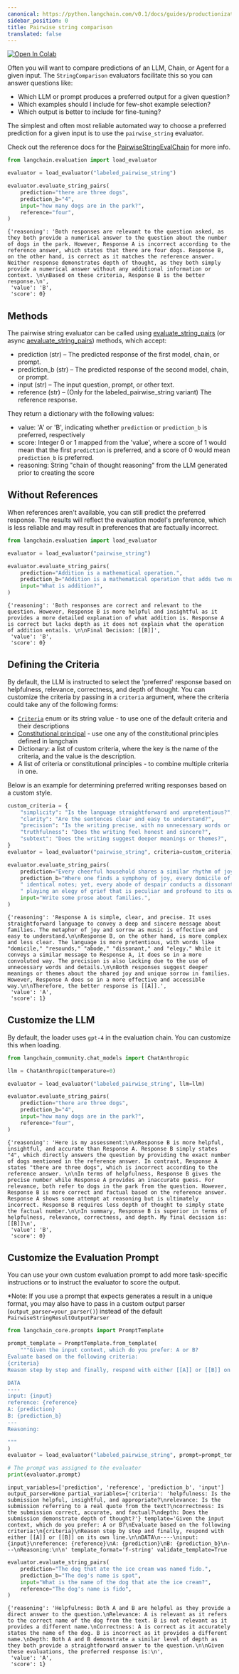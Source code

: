 ```yaml
---
canonical: https://python.langchain.com/v0.1/docs/guides/productionization/evaluation/comparison/pairwise_string
sidebar_position: 0
title: Pairwise string comparison
translated: false
---
```


[![Open In Colab](https://colab.research.google.com/assets/colab-badge.svg)](https://colab.research.google.com/github/langchain-ai/langchain/blob/master/docs/docs/guides/evaluation/comparison/pairwise_string.ipynb)

Often you will want to compare predictions of an LLM, Chain, or Agent for a given input. The `StringComparison` evaluators facilitate this so you can answer questions like:

- Which LLM or prompt produces a preferred output for a given question?
- Which examples should I include for few-shot example selection?
- Which output is better to include for fine-tuning?

The simplest and often most reliable automated way to choose a preferred prediction for a given input is to use the `pairwise_string` evaluator.

Check out the reference docs for the [PairwiseStringEvalChain](https://api.python.langchain.com/en/latest/evaluation/langchain.evaluation.comparison.eval_chain.PairwiseStringEvalChain.html#langchain.evaluation.comparison.eval_chain.PairwiseStringEvalChain) for more info.

```python
from langchain.evaluation import load_evaluator

evaluator = load_evaluator("labeled_pairwise_string")
```

```python
evaluator.evaluate_string_pairs(
    prediction="there are three dogs",
    prediction_b="4",
    input="how many dogs are in the park?",
    reference="four",
)
```

```output
{'reasoning': 'Both responses are relevant to the question asked, as they both provide a numerical answer to the question about the number of dogs in the park. However, Response A is incorrect according to the reference answer, which states that there are four dogs. Response B, on the other hand, is correct as it matches the reference answer. Neither response demonstrates depth of thought, as they both simply provide a numerical answer without any additional information or context. \n\nBased on these criteria, Response B is the better response.\n',
 'value': 'B',
 'score': 0}
```

## Methods

The pairwise string evaluator can be called using [evaluate_string_pairs](https://api.python.langchain.com/en/latest/evaluation/langchain.evaluation.comparison.eval_chain.PairwiseStringEvalChain.html#langchain.evaluation.comparison.eval_chain.PairwiseStringEvalChain.evaluate_string_pairs) (or async [aevaluate_string_pairs](https://api.python.langchain.com/en/latest/evaluation/langchain.evaluation.comparison.eval_chain.PairwiseStringEvalChain.html#langchain.evaluation.comparison.eval_chain.PairwiseStringEvalChain.aevaluate_string_pairs)) methods, which accept:

- prediction (str) – The predicted response of the first model, chain, or prompt.
- prediction_b (str) – The predicted response of the second model, chain, or prompt.
- input (str) – The input question, prompt, or other text.
- reference (str) – (Only for the labeled_pairwise_string variant) The reference response.

They return a dictionary with the following values:

- value: 'A' or 'B', indicating whether `prediction` or `prediction_b` is preferred, respectively
- score: Integer 0 or 1 mapped from the 'value', where a score of 1 would mean that the first `prediction` is preferred, and a score of 0 would mean `prediction_b` is preferred.
- reasoning: String "chain of thought reasoning" from the LLM generated prior to creating the score

## Without References

When references aren't available, you can still predict the preferred response.
The results will reflect the evaluation model's preference, which is less reliable and may result
in preferences that are factually incorrect.

```python
from langchain.evaluation import load_evaluator

evaluator = load_evaluator("pairwise_string")
```

```python
evaluator.evaluate_string_pairs(
    prediction="Addition is a mathematical operation.",
    prediction_b="Addition is a mathematical operation that adds two numbers to create a third number, the 'sum'.",
    input="What is addition?",
)
```

```output
{'reasoning': 'Both responses are correct and relevant to the question. However, Response B is more helpful and insightful as it provides a more detailed explanation of what addition is. Response A is correct but lacks depth as it does not explain what the operation of addition entails. \n\nFinal Decision: [[B]]',
 'value': 'B',
 'score': 0}
```

## Defining the Criteria

By default, the LLM is instructed to select the 'preferred' response based on helpfulness, relevance, correctness, and depth of thought. You can customize the criteria by passing in a `criteria` argument, where the criteria could take any of the following forms:

- [`Criteria`](https://api.python.langchain.com/en/latest/evaluation/langchain.evaluation.criteria.eval_chain.Criteria.html#langchain.evaluation.criteria.eval_chain.Criteria) enum or its string value - to use one of the default criteria and their descriptions
- [Constitutional principal](https://api.python.langchain.com/en/latest/chains/langchain.chains.constitutional_ai.models.ConstitutionalPrinciple.html#langchain.chains.constitutional_ai.models.ConstitutionalPrinciple) - use one any of the constitutional principles defined in langchain
- Dictionary: a list of custom criteria, where the key is the name of the criteria, and the value is the description.
- A list of criteria or constitutional principles - to combine multiple criteria in one.

Below is an example for determining preferred writing responses based on a custom style.

```python
custom_criteria = {
    "simplicity": "Is the language straightforward and unpretentious?",
    "clarity": "Are the sentences clear and easy to understand?",
    "precision": "Is the writing precise, with no unnecessary words or details?",
    "truthfulness": "Does the writing feel honest and sincere?",
    "subtext": "Does the writing suggest deeper meanings or themes?",
}
evaluator = load_evaluator("pairwise_string", criteria=custom_criteria)
```

```python
evaluator.evaluate_string_pairs(
    prediction="Every cheerful household shares a similar rhythm of joy; but sorrow, in each household, plays a unique, haunting melody.",
    prediction_b="Where one finds a symphony of joy, every domicile of happiness resounds in harmonious,"
    " identical notes; yet, every abode of despair conducts a dissonant orchestra, each"
    " playing an elegy of grief that is peculiar and profound to its own existence.",
    input="Write some prose about families.",
)
```

```output
{'reasoning': 'Response A is simple, clear, and precise. It uses straightforward language to convey a deep and sincere message about families. The metaphor of joy and sorrow as music is effective and easy to understand.\n\nResponse B, on the other hand, is more complex and less clear. The language is more pretentious, with words like "domicile," "resounds," "abode," "dissonant," and "elegy." While it conveys a similar message to Response A, it does so in a more convoluted way. The precision is also lacking due to the use of unnecessary words and details.\n\nBoth responses suggest deeper meanings or themes about the shared joy and unique sorrow in families. However, Response A does so in a more effective and accessible way.\n\nTherefore, the better response is [[A]].',
 'value': 'A',
 'score': 1}
```

## Customize the LLM

By default, the loader uses `gpt-4` in the evaluation chain. You can customize this when loading.

```python
from langchain_community.chat_models import ChatAnthropic

llm = ChatAnthropic(temperature=0)

evaluator = load_evaluator("labeled_pairwise_string", llm=llm)
```

```python
evaluator.evaluate_string_pairs(
    prediction="there are three dogs",
    prediction_b="4",
    input="how many dogs are in the park?",
    reference="four",
)
```

```output
{'reasoning': 'Here is my assessment:\n\nResponse B is more helpful, insightful, and accurate than Response A. Response B simply states "4", which directly answers the question by providing the exact number of dogs mentioned in the reference answer. In contrast, Response A states "there are three dogs", which is incorrect according to the reference answer. \n\nIn terms of helpfulness, Response B gives the precise number while Response A provides an inaccurate guess. For relevance, both refer to dogs in the park from the question. However, Response B is more correct and factual based on the reference answer. Response A shows some attempt at reasoning but is ultimately incorrect. Response B requires less depth of thought to simply state the factual number.\n\nIn summary, Response B is superior in terms of helpfulness, relevance, correctness, and depth. My final decision is: [[B]]\n',
 'value': 'B',
 'score': 0}
```

## Customize the Evaluation Prompt

You can use your own custom evaluation prompt to add more task-specific instructions or to instruct the evaluator to score the output.

*Note: If you use a prompt that expects generates a result in a unique format, you may also have to pass in a custom output parser (`output_parser=your_parser()`) instead of the default `PairwiseStringResultOutputParser`

```python
from langchain_core.prompts import PromptTemplate

prompt_template = PromptTemplate.from_template(
    """Given the input context, which do you prefer: A or B?
Evaluate based on the following criteria:
{criteria}
Reason step by step and finally, respond with either [[A]] or [[B]] on its own line.

DATA
----
input: {input}
reference: {reference}
A: {prediction}
B: {prediction_b}
---
Reasoning:

"""
)
evaluator = load_evaluator("labeled_pairwise_string", prompt=prompt_template)
```

```python
# The prompt was assigned to the evaluator
print(evaluator.prompt)
```

```output
input_variables=['prediction', 'reference', 'prediction_b', 'input'] output_parser=None partial_variables={'criteria': 'helpfulness: Is the submission helpful, insightful, and appropriate?\nrelevance: Is the submission referring to a real quote from the text?\ncorrectness: Is the submission correct, accurate, and factual?\ndepth: Does the submission demonstrate depth of thought?'} template='Given the input context, which do you prefer: A or B?\nEvaluate based on the following criteria:\n{criteria}\nReason step by step and finally, respond with either [[A]] or [[B]] on its own line.\n\nDATA\n----\ninput: {input}\nreference: {reference}\nA: {prediction}\nB: {prediction_b}\n---\nReasoning:\n\n' template_format='f-string' validate_template=True
```

```python
evaluator.evaluate_string_pairs(
    prediction="The dog that ate the ice cream was named fido.",
    prediction_b="The dog's name is spot",
    input="What is the name of the dog that ate the ice cream?",
    reference="The dog's name is fido",
)
```

```output
{'reasoning': 'Helpfulness: Both A and B are helpful as they provide a direct answer to the question.\nRelevance: A is relevant as it refers to the correct name of the dog from the text. B is not relevant as it provides a different name.\nCorrectness: A is correct as it accurately states the name of the dog. B is incorrect as it provides a different name.\nDepth: Both A and B demonstrate a similar level of depth as they both provide a straightforward answer to the question.\n\nGiven these evaluations, the preferred response is:\n',
 'value': 'A',
 'score': 1}
```